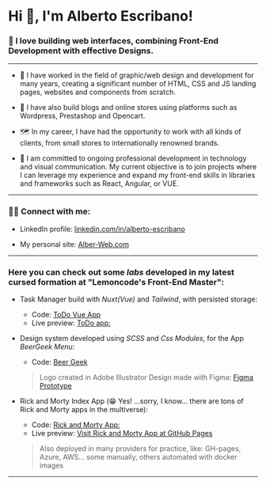 # Hi 👋, I'm Alberto Escribano!
### 🚀 I love building web interfaces, combining Front-End Development with effective Designs.
---
- 📖 I have worked in the field of graphic/web design and development for many years, creating a significant number of HTML, CSS and JS landing pages, websites and components from scratch.

- 🧭 I have also build blogs and online stores using platforms such as Wordpress, Prestashop and Opencart.

- 🗺️ In my career, I have had the opportunity to work with all kinds of clients, from small stores to internationally renowned brands.

- 🔎 I am committed to ongoing professional development in technology and visual communication. My current objective is to join projects where I can leverage my experience and expand my front-end skills in libraries and frameworks such as React, Angular, or VUE.

----

### 💬🤝 Connect with me:

- LinkedIn profile: [ linkedin.com/in/alberto-escribano](https://www.linkedin.com/in/alberto-escribano)
 
- My personal site:  [Alber-Web.com](www.alber-web.com)

---

### Here you can check out some *labs* developed in my latest cursed formation at "Lemoncode's Front-End Master":
- Task Manager build with *Nuxt(Vue)* and *Tailwind*, with persisted storage:
  - Code: [ToDo Vue App](https://github.com/Alber-Writer/lemoncode-lab-vue)
  - Live preview: [ToDo app:](https://alber-writer.github.io/lemoncode-lab-vue/)
 
    
- Design system developed using *SCSS* and *Css Modules*, for the App *BeerGeek Menu*:
  - Code: [Beer Geek](https://github.com/Alber-Writer/beer-geek-menu)
  > Logo created in Adobe Illustrator
  > Design made with Figma: [Figma Prototype](https://www.figma.com/proto/IYUcR2eZsxjaH9FM5IK0gI/Beer-Geek-Men%C3%BA-v2?node-id=2165-450&t=5M43sO7kHOwLnNNp-1&starting-point-node-id=2165%3A450)


- Rick and Morty Index App (😁 Yes! ...sorry, I know... there are tons of Rick and Morty apps in the multiverse):
  - Code: [Rick and Morty App:]([https://github.com/Alber-Writer/lemoncode-lab-vue](https://github.com/Alber-Writer/lemoncode-rest-api))
  - Live preview: [Visit Rick and Morty App at GitHub Pages](https://alber-writer.github.io/lemoncode-cloud-lab-basic-manual/#/characters/)
  > Also deployed in many providers for practice, like: GH-pages, Azure, AWS... some manually, others automated with docker images

  <!-- feature/best-sentences -->
  <!-- feature/optional-exercise-graphql-version -->


<!-- -- Challenge Layout Grid y Flex, Warner layout -->
<!-- -- https://github.com/Alber-Writer/Master-Front-End-Continuo/tree/main/01-layout/reto-warner-live -->

<!-- #React -->
<!-- -- 01-laboratorio-basico -->

<!-- -- 02-laboratorio-carrito-imgs -->

<!-- -- 03-lab-gestion-pedidos -->

<!-- # Angular Lab -->
<!-- https://github.com/Alber-Writer/Master-Front-End-Continuo/tree/main/04-frameworks/02-angular/01-layout-mini-aplicacion__basico -->
---
